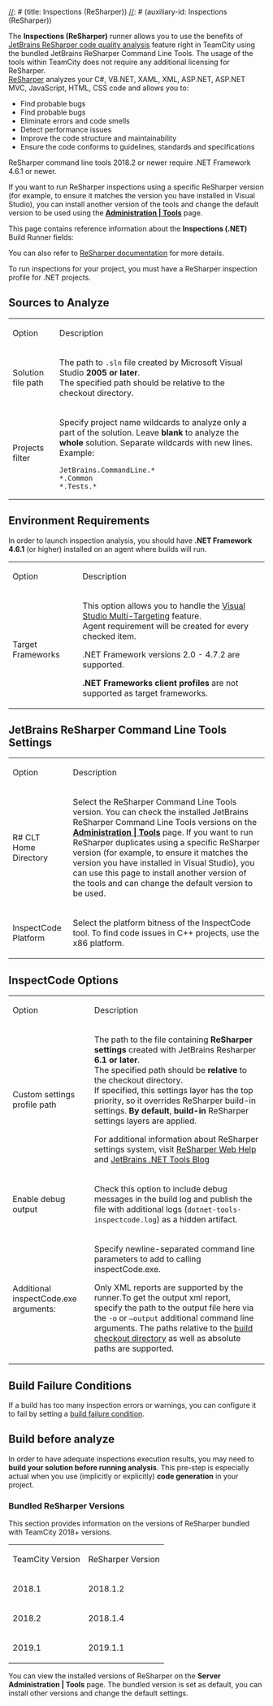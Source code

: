 [//]: # (title: Inspections (ReSharper))
[//]: # (auxiliary-id: Inspections (ReSharper))

The __Inspections (ReSharper)__ runner allows you to use the benefits of [JetBrains ReSharper code quality analysis](http://www.jetbrains.com/resharper/webhelp/Code_Analysis__Index.html) feature right in TeamCity using the bundled JetBrains ReSharper Command Line Tools. The usage of the tools within TeamCity does not require any additional licensing for ReSharper.   
[ReSharper](http://www.jetbrains.com/resharper) analyzes your C#, VB.NET, XAML, XML, ASP.NET, ASP.NET MVC, JavaScript, HTML, CSS code and allows you to:
* Find probable bugs
* Find probable bugs
* Eliminate errors and code smells
* Detect performance issues
* Improve the code structure and maintainability
* Ensure the code conforms to guidelines, standards and specifications

ReSharper command line tools 2018.2 or newer require .NET Framework 4.6.1 or newer.

If you want to run ReSharper inspections using a specific ReSharper version (for example, to ensure it matches the version you have installed in Visual Studio), you can install another version of the tools and change the default version to be used using the __[Administration | Tools](installing-agent-tools.md)__ page.

This page contains reference information about the __Inspections (.NET)__ Build Runner fields:

<tag-list of="chapter" mode="tree" depth="4"/>

You can also refer to [ReSharper documentation](https://www.jetbrains.com/help/resharper/Detect_code_issues_in_a_build_using_ReSharper_and_TeamCity.html) for more details.

<note>

To run inspections for your project, you must have a ReSharper inspection profile for .NET projects.
</note>

## Sources to Analyze

<table><tr>

<td>

Option


</td>

<td>

Description


</td></tr><tr>

<td>

Solution file path


</td>

<td>

The path to `.sln` file created by Microsoft Visual Studio __2005 or later__.   
The specified path should be relative to the checkout directory.


</td></tr><tr>

<td>

Projects filter


</td>

<td>

Specify project name wildcards to analyze only a part of the solution. Leave __blank__ to analyze the __whole__ solution.  Separate wildcards with new lines.   
Example:


```Shell
JetBrains.CommandLine.*
*.Common
*.Tests.*

```




</td></tr></table>

## Environment Requirements

<note>

In order to launch inspection analysis, you should have __.NET Framework 4.6.1__ (or higher) installed on an agent where builds will run.
</note>

<table><tr>

<td>

Option


</td>

<td>

Description


</td></tr><tr>

<td>

Target Frameworks


</td>

<td>

This option allows you to handle the [Visual Studio Multi-Targeting](http://msdn.microsoft.com/en-us/library/bb398197.aspx) feature.   
Agent requirement will be created for every checked item.

.NET Framework versions 2.0 \- 4.7.2 are supported.

<note>

__.NET Frameworks client profiles__ are not supported as target frameworks.
</note>


</td></tr></table>

## JetBrains ReSharper Command Line Tools Settings

<table><tr>

<td>

Option


</td>

<td>

Description


</td></tr><tr>

<td>

R# CLT Home Directory 


</td>

<td>

Select the ReSharper Command Line Tools version. You can check the installed JetBrains ReSharper Command Line Tools versions on the __[Administration | Tools](https://confluence.jetbrains.com/display/TCD10/Installing+Agent+Tools)__ page. If you want to run ReSharper duplicates using a specific ReSharper version (for example, to ensure it matches the version you have installed in Visual Studio), you can use this page to install another version of the tools and can change the default version to be used.


</td></tr><tr>

<td>
InspectCode Platform

</td>

<td>

Select the platform bitness of the InspectCode tool. To find code issues in C\+\+ projects, use the x86 platform. 

</td></tr></table>

## InspectCode Options

 

<table><tr>

<td>

Option


</td>

<td>

Description


</td></tr><tr>

<td>

Custom settings profile path


</td>

<td>

 The path to the file containing __ReSharper settings__ created with JetBrains Resharper __6.1 or later__.   
 The specified path should be __relative__ to the checkout directory.   
 If specified, this settings layer has the top priority, so it overrides ReSharper build\-in settings. __By default__, __build\-in__ ReSharper settings layers are applied.
 
 For additional information about ReSharper settings system, visit [ReSharper Web Help](http://www.jetbrains.com/resharper/webhelp/Configuring_ReSharper__Sharing_Configuration_Options.html) and [JetBrains .NET Tools Blog](http://blogs.jetbrains.com/dotnet/)


</td></tr><tr>

<td>

Enable debug output


</td>

<td>

Check this option to include debug messages in the build log and publish the file with additional logs (`dotnet-tools-inspectcode.log`) as a hidden artifact.


</td></tr><tr>

<td>
Additional inspectCode.exe arguments:

</td>

<td>

Specify newline\-separated command line parameters to add to calling inspectCode.exe.

<note>

Only XML reports are supported by the runner.To get the output xml report, specify the path to the output file here via the `-o` or `–output` additional command line arguments. The paths relative to the [build checkout directory](build-checkout-directory.md) as well as absolute paths are supported. 
</note>


</td></tr></table>

## Build Failure Conditions

If a build has too many inspection errors or warnings, you can configure it to fail by setting a [build failure condition](build-failure-conditions.md).

## Build before analyze

In order to have adequate inspections execution results, you may need to __build your solution before running analysis__. This pre\-step is especially actual when you use (implicitly or explicitly) __code generation__ in your project.

### Bundled ReSharper Versions

This section provides information on the versions of ReSharper bundled with TeamCity 2018+ versions.

<table><tr>

<td>

TeamCity Version


</td>

<td>

ReSharper Version


</td></tr><tr>

<td>

2018.1

</td>

<td>

2018.1.2

</td></tr><tr>

<td>

2018.2

</td>

<td>

2018.1.4

</td></tr><tr>

<td>

2019.1

</td>

<td>

2019.1.1

</td></tr>



</table>

 

You can view the installed versions of ReSharper on the __Server Administration | Tools__ page. The bundled version is set as default, you can install other versions and change the default settings.



[//]: # (Internal note. Do not delete. "Inspections ReSharper d165e293.txt")    



